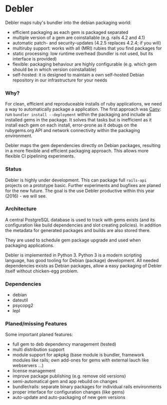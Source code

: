 # Debler

Debler maps ruby's bundler into the debian packaging world:

  - efficient packaging as each gem is packaged separated
  - multiple version of a gem are coinstallable (e.g. rails 4.2 and 4.1)
  - automatic patch- and security-updates (4.2.5 replaces 4.2.4; if you will)
  - multiruby support: works with all (MRI) rubies that you find packages for
  - static processing: low runtime overhead (bundler is not used, but its interface is provided)
  - flexible: packaging behaviour are highly configurable (e.g. which gem should be in which version coinstallable)
  - self-hosted: it is designed to maintain a own self-hosted Debian repository in our infrastructure for your needs


### Why?

For clean, efficient and reproduceable installs of ruby applications, we need a way to automatically package a application. The first approach was [Cany](https://github.com/mswart/cany): run `bundler install --deployment` within the packaging and include all installed gems in the package. It solves that tasks but is inefficient as it install each gem on each install, error-prone as it debugs on the rubygems.org API and network connectivity within the packaging environment.

Debler maps the gem dependencies directly on Debian packages, resulting in a more flexible and efficient packaging approach. This allows more flexible CI pipelining experiments.


### Status

Debler is highly under development. This can package full `rails-api` projects on a prototype basic. Further experiments and bugfixes are planed for the new future. The goal is the use Debler productive within this year (2016) - we will see.


### Architecture

A central PostgreSQL database is used to track with gems exists (and its configuration like build dependencies and slot creating policies). In addition the metadata for generated packages and builds are also stored there.

They are used to schedule gem package upgrade and used when packaging applications.

Debler is implemented in Python 3. Python 3 is a modern scripting language, has good tooling for Debian (package) development. All needed dependencies exists as Debian packages, allow a easy packaging of Debler itself without chicken-egg problem.


### Dependencies

* debian
* dateutil
* psycopg2
* lepl 


### Planed/missing Features

Some important planed features:

* full gem to deb dependency management (tested)
* multi distribution support
* module support for apkpkg (base module is bundler, framework modules like rails; own add-ones for gems with external lauch like webservers ...)
* license management
* improve package publishing (e.g. remove old versions)
* semi-automatical gem and app rebuild on changes
* bundler/rails: separate binary packages for individual rails environments
* proper interface for configuration changes (like gems)
* auto-update and auto-packaging of new gem versions

